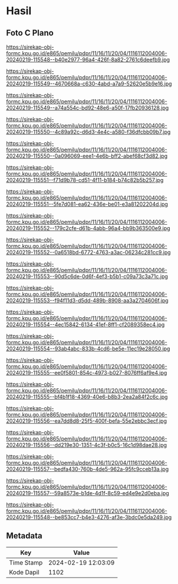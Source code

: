 # Hasil

## Foto C Plano

https://sirekap-obj-formc.kpu.go.id/e865/pemilu/pdpr/11/16/11/20/04/1116112004006-20240219-115548--b40e2977-96a4-426f-8a82-2761c6deefb9.jpg

https://sirekap-obj-formc.kpu.go.id/e865/pemilu/pdpr/11/16/11/20/04/1116112004006-20240219-115549--4670668a-c630-4abd-a7a9-52620e5b9e16.jpg

https://sirekap-obj-formc.kpu.go.id/e865/pemilu/pdpr/11/16/11/20/04/1116112004006-20240219-115549--a74a554c-bd92-48e6-a50f-17fb20936128.jpg

https://sirekap-obj-formc.kpu.go.id/e865/pemilu/pdpr/11/16/11/20/04/1116112004006-20240219-115550--4c89a92c-d6d3-4e4c-a580-f36dfcbb09b7.jpg

https://sirekap-obj-formc.kpu.go.id/e865/pemilu/pdpr/11/16/11/20/04/1116112004006-20240219-115550--0a096069-eee1-4e6b-bff2-abef68cf3d82.jpg

https://sirekap-obj-formc.kpu.go.id/e865/pemilu/pdpr/11/16/11/20/04/1116112004006-20240219-115551--f71d9b78-cd51-4f11-b184-b74c82b5b257.jpg

https://sirekap-obj-formc.kpu.go.id/e865/pemilu/pdpr/11/16/11/20/04/1116112004006-20240219-115551--5fe7d081-ea62-436e-be01-e3a81202204d.jpg

https://sirekap-obj-formc.kpu.go.id/e865/pemilu/pdpr/11/16/11/20/04/1116112004006-20240219-115552--179c2cfe-d61b-4abb-96a4-bb9b363500e9.jpg

https://sirekap-obj-formc.kpu.go.id/e865/pemilu/pdpr/11/16/11/20/04/1116112004006-20240219-115552--0a6518bd-6772-4763-a3ac-06234c281cc9.jpg

https://sirekap-obj-formc.kpu.go.id/e865/pemilu/pdpr/11/16/11/20/04/1116112004006-20240219-115553--90d5c6de-0d6f-4ef3-b5b1-c09a73c3a71c.jpg

https://sirekap-obj-formc.kpu.go.id/e865/pemilu/pdpr/11/16/11/20/04/1116112004006-20240219-115553--f94f11d3-d5dd-489b-8908-aa3a2704606f.jpg

https://sirekap-obj-formc.kpu.go.id/e865/pemilu/pdpr/11/16/11/20/04/1116112004006-20240219-115554--4ec15842-6134-41ef-8ff1-cf2089358ec4.jpg

https://sirekap-obj-formc.kpu.go.id/e865/pemilu/pdpr/11/16/11/20/04/1116112004006-20240219-115554--93ab4abc-833b-4cd6-be5e-11ec19e28050.jpg

https://sirekap-obj-formc.kpu.go.id/e865/pemilu/pdpr/11/16/11/20/04/1116112004006-20240219-115555--ee0f5801-854c-4973-b027-8076ff6af9e4.jpg

https://sirekap-obj-formc.kpu.go.id/e865/pemilu/pdpr/11/16/11/20/04/1116112004006-20240219-115555--bf4b1f18-4369-40e6-b8b3-2ea2a84f2c6c.jpg

https://sirekap-obj-formc.kpu.go.id/e865/pemilu/pdpr/11/16/11/20/04/1116112004006-20240219-115556--ea7dd8d8-25f5-400f-befa-55e2ebbc3ecf.jpg

https://sirekap-obj-formc.kpu.go.id/e865/pemilu/pdpr/11/16/11/20/04/1116112004006-20240219-115556--dd219e30-1351-4c3f-b0c5-16c1d98dae28.jpg

https://sirekap-obj-formc.kpu.go.id/e865/pemilu/pdpr/11/16/11/20/04/1116112004006-20240219-115557--bedfa430-760b-4de5-962a-95fc9cceb13a.jpg

https://sirekap-obj-formc.kpu.go.id/e865/pemilu/pdpr/11/16/11/20/04/1116112004006-20240219-115557--59a8573e-b1de-4d1f-8c59-ed4e9e2d0eba.jpg

https://sirekap-obj-formc.kpu.go.id/e865/pemilu/pdpr/11/16/11/20/04/1116112004006-20240219-115548--be853cc7-b4e3-4276-af3e-3bdc0e5da249.jpg


## Metadata

| Key        | Value               |
| ---------- | ------------------- |
| Time Stamp | 2024-02-19 12:03:09 |
| Kode Dapil | 1102                |



